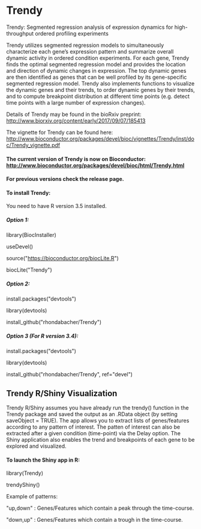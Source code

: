 # Trendy
Trendy: Segmented regression analysis of expression dynamics for high-throughput ordered profiling experiments

Trendy utilizes segmented regression models to simultaneously characterize each gene’s expression pattern and summarize overall dynamic activity in ordered condition experiments. For each gene, Trendy finds the optimal segmented regression model and provides the location and direction of dynamic changes in expression. The top dynamic genes are then identified as genes that can be well profiled by its gene-specific segmented regression model. Trendy also implements functions to visualize the dynamic genes and their trends, to order dynamic genes by their trends, and to compute breakpoint distribution at different time points (e.g. detect time points with a large number of expression changes).

Details of Trendy may be found in the bioRxiv preprint:
http://www.biorxiv.org/content/early/2017/09/07/185413

The vignette for Trendy can be found here:
http://www.bioconductor.org/packages/devel/bioc/vignettes/Trendy/inst/doc/Trendy_vignette.pdf

#### The current version of Trendy is now on Bioconductor: http://www.bioconductor.org/packages/devel/bioc/html/Trendy.html

#### For previous versions check the release page.


#### To install Trendy:

You need to have R version 3.5 installed.

##### Option 1:

library(BiocInstaller)

useDevel()

source("https://bioconductor.org/biocLite.R")

biocLite("Trendy")


##### Option 2:

install.packages("devtools")

library(devtools)

install_github("rhondabacher/Trendy")

##### Option 3 (For R version 3.4):

install.packages("devtools")

library(devtools)

install_github("rhondabacher/Trendy", ref="devel")


## Trendy R/Shiny Visualization


Trendy R/Shiny assumes you have already run the trendy() function in the Trendy package and saved the output as an .RData object (by setting saveObject = TRUE). The app allows you to extract lists of genes/features according to any pattern of interest. The patten of interest can also be extracted after a given condition (time-point) via the Delay option. The Shiny application also enables the trend and breakpoints of each gene to be explored and visualized.


#### To launch the Shiny app in R:

library(Trendy)

trendyShiny()


Example of patterns:

"up,down" : Genes/Features which contain a peak through the time-course.

"down,up" : Genes/Features which contain a trough in the time-course.


